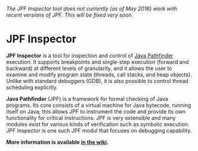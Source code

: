 *The JPF Inspector tool does not currently (as of May 2016) work with recent versions of JPF. This will be fixed very soon.*

# JPF Inspector

**JPF Inspector** is a tool for inspection and control of [Java Pathfinder](http://babelfish.arc.nasa.gov/trac/jpf/) execution. It supports breakpoints and single-step execution (forward and backward) at different levels of granularity, and it allows the user to examine and modify program state (threads, call stacks, and heap objects). Unlike with standard debuggers (GDB), it is also possible to control thread scheduling explicitly.

**Java Pathfinder** (JPF) is a framework for formal checking of Java programs. Its core consists of a virtual machine for Java bytecode, running itself on Java; this allows JPF to instrument the code and provide its own functionality for critical instructions. JPF is very extensible and many modules exist for various kinds of verification such as symbolic execution. JPF Inspector is one such JPF modul that focuses on debugging capability.

**More information is available [in the wiki](http://github.com/Soothsilver/gsoc-inspector/wiki).**


